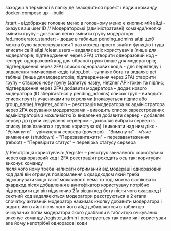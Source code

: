 заходиш в терміналі  в папку де знаходиться проект і водиш команду 
docker-compose up --build

/start – відображає головне меню в головному меню є кнопки:
мій айді - оказує ваш user ID
// Модераторські (адміністративні) команди/кнопки
 змінити групу - дозволяє легко змінити групу модератору
 /ad_moderator_standart – додає в таблицю pending_admins айді щоб можна було зареєструватсия 1 раз можеш просто знайти функцію і туда вписати свій айді
 /clear_users – видаляє всіх користувачів (лише для модераторів; підтвердження через 2FA)
 створити одноразовий код – генерує одноразовий код для обраної групи (лише для модераторів; підтвердження через 2FA)
 список одноразових кодів - для перегляду і видалення тимчасових кодів
 /stop_bot – зупиняє бота та видаляє всі таблиці (лише для модераторів; підтвердження через 2FA)
 створити групу – створює нову групу (запитує назву, Hetzner API-токен та підпис; підтвердження через 2FA)
 добавити модератора – додає нового модератора (ID зберігається у pending_admins)
 список груп – виводить список груп із учасниками та їх ролями (показується підпис або group_name)
 /register_admin – реєстрація модератора як адміністратора через 2FA
 керування модераторами – виводить список зареєстрованих адміністраторів з можливістю їх видалення
 добавити сервер - добавляє сервер до групи
 керування сервером – дозволяє вибрати сервер із списку (пов'язаного з групою користувача) і виконати над ним дію:
     - "Увімкнути" – увімкнення сервера (poweron)
     - "Вимкнути" – м'яке вимкнення (shutdown)
     - "Перезавантажити" – перезавантаження (reboot)
     - "Перевірити статус" – перевірка статусу сервера

// Реєстрація користувача:
 /register – реєструє звичайного користувача через одноразовий код і 2FA реєстрація проходить ось так: коритувач виконує команду  
 після чого йому треба написати отриманий від модерації одноразовий код далі він отримує повідомлення з qкардкодом який треба відсканувати якщо такої можливості нема 
 то тоді можна скопіювати qкардкод після добавлення в аунтефікатор користувачу потрібно підтвердити що він підключив 2fa вівши код боту після чого qкардкод і сектний код видаляєються
 модератори реєструються в 2 етапи 
спочатку активний модератор нажимає кнопку добавити модератора і водить його айлі після чого його айді добавляєтсья в таблитцю очікуваних
потім модератора якого доабвили в таблитцю очікуваних виконує команду /register_admin і реєструється так само як і користувач але йому непотрібні одноразові коди